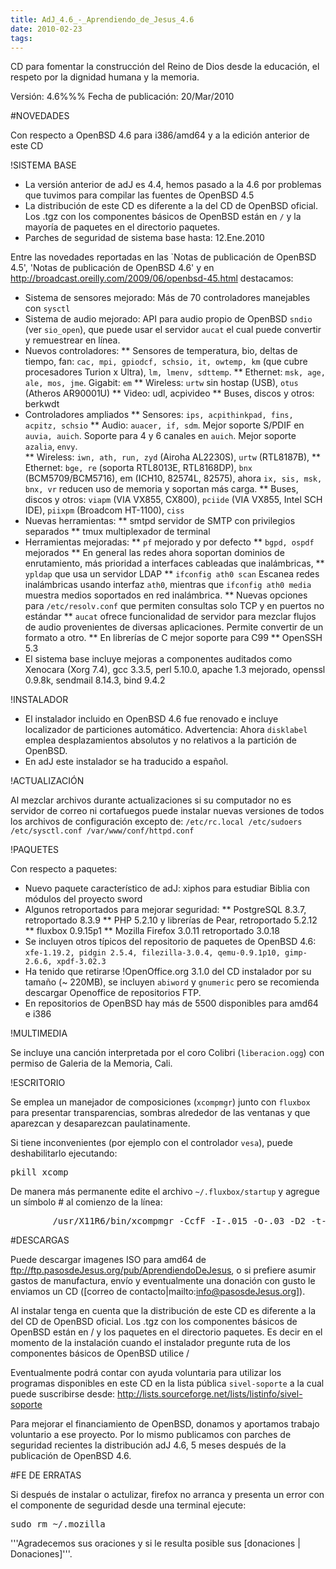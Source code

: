 ```yaml
---
title: AdJ_4.6_-_Aprendiendo_de_Jesus_4.6
date: 2010-02-23
tags:
---
```

CD para fomentar la construcción del Reino de Dios desde la educación,
el respeto por la dignidad humana y la memoria.

Versión: 4.6%%%
Fecha de publicación: 20/Mar/2010

#NOVEDADES

Con respecto a OpenBSD 4.6 para i386/amd64 y a la edición anterior de este CD

!SISTEMA BASE

* La versión anterior de adJ es 4.4, hemos pasado a la 4.6 por problemas que tuvimos para compilar las fuentes de OpenBSD 4.5
* La distribución de este CD es diferente a la del CD de OpenBSD oficial.   Los .tgz con los componentes básicos de OpenBSD están en ```/```  y la mayoría de paquetes en el directorio paquetes.  
* Parches de seguridad de sistema base hasta:  12.Ene.2010

Entre las novedades reportadas en las `Notas de publicación de OpenBSD 4.5', 'Notas de publicación de OpenBSD 4.6' y en http://broadcast.oreilly.com/2009/06/openbsd-45.html destacamos:
* Sistema de sensores mejorado:  Más de 70 controladores manejables con ```sysctl```
* Sistema de audio mejorado:   API para audio propio de OpenBSD ```sndio``` (ver ```sio_open```),  que puede usar el servidor ```aucat``` el cual puede convertir y remuestrear en línea. 
* Nuevos controladores: 
** Sensores de temperatura, bio, deltas de tiempo, fan: ```cac, mpi, gpiodcf, schsio, it, owtemp, km``` (que cubre procesadores Turion x Ultra), ```lm, lmenv, sdttemp```. 
** Ethernet: ```msk, age, ale, mos, jme```. Gigabit: ```em``` 
** Wireless: ```urtw``` sin hostap (USB), ```otus``` (Atheros AR90001U)
** Video: udl, acpivideo
** Buses, discos y otros: berkwdt
* Controladores ampliados
** Sensores: ```ips, acpithinkpad, fins, acpitz, schsio```
** Audio: ```auacer, if, sdm```.  Mejor soporte S/PDIF en ```auvia, auich```.  Soporte para 4 y 6 canales en ```auich```. Mejor soporte ```azalia```, ```envy```.  
** Wireless: ```iwn, ath, run, zyd```  (Airoha AL2230S), ```urtw``` (RTL8187B), 
** Ethernet: ```bge, re``` (soporta RTL8013E, RTL8168DP), ```bnx``` (BCM5709/BCM5716), em (ICH10, 82574L, 82575),  ahora ```ix, sis, msk, bnx, vr``` reducen uso de memoria y soportan más carga.
** Buses, discos y otros: ```viapm``` (VIA VX855, CX800), ```pciide``` (VIA VX855, Intel SCH IDE), ```piixpm``` (Broadcom HT-1100), ```ciss```
* Nuevas herramientas:
** smtpd servidor de SMTP con privilegios separados
** tmux multiplexador de terminal
* Herramientas mejoradas: 
** ```pf``` mejorado y por defecto
** ```bgpd, ospdf``` mejorados
** En general las redes ahora soportan dominios de enrutamiento, más prioridad a interfaces cableadas que inalámbricas, 
** ```ypldap``` que usa un servidor LDAP
** ```ifconfig ath0 scan``` Escanea redes inalámbricas usando interfaz ```ath0```, mientras que ```ifconfig ath0 media``` muestra medios soportados en red inalámbrica.
** Nuevas opciones para ```/etc/resolv.conf``` que permiten consultas solo TCP y en puertos no estándar
** ```aucat``` ofrece funcionalidad de servidor para mezclar flujos de audio provenientes de diversas aplicaciones.  Permite convertir de un formato a otro.
** En librerías de C mejor soporte para C99
** OpenSSH 5.3
* El sistema base incluye mejoras a componentes auditados como Xenocara (Xorg 7.4), gcc 3.3.5, perl 5.10.0, apache 1.3 mejorado, openssl 0.9.8k, sendmail 8.14.3, bind 9.4.2


!INSTALADOR

* El instalador incluido en OpenBSD 4.6 fue renovado e incluye localizador de particiones automático.  Advertencia: Ahora ```disklabel``` emplea desplazamientos absolutos y no relativos a la partición de OpenBSD.  
* En adJ este instalador se ha traducido a español.

!ACTUALIZACIÓN

Al mezclar archivos durante actualizaciones si su computador no es servidor de correo ni cortafuegos puede instalar nuevas versiones de todos los archivos de configuración excepto de: ```/etc/rc.local /etc/sudoers /etc/sysctl.conf /var/www/conf/httpd.conf```


!PAQUETES

Con respecto a paquetes:
* Nuevo paquete característico de adJ: xiphos para estudiar Biblia con módulos
	del proyecto sword
* Algunos retroportados para mejorar seguridad:
** PostgreSQL 8.3.7, retroportado 8.3.9
** PHP 5.2.10 y librerías de Pear,  retroportado 5.2.12
** fluxbox 0.9.15p1 
** Mozilla Firefox 3.0.11 retroportado 3.0.18
* Se incluyen otros típicos del repositorio de paquetes de OpenBSD 4.6: ```xfe-1.19.2, pidgin 2.5.4, filezilla-3.0.4, qemu-0.9.1p10, gimp-2.6.6, xpdf-3.02.3```
* Ha tenido que retirarse !OpenOffice.org 3.1.0 del CD instalador por su tamaño (~ 220MB), se incluyen ```abiword``` y ```gnumeric``` pero se recomienda descargar Openoffice de repositorios FTP. 
* En repositorios de OpenBSD hay más de 5500 disponibles para amd64 e i386


!MULTIMEDIA

Se incluye una canción interpretada por el coro Colibri (```liberacion.ogg```) con permiso de Galeria de la Memoria, Cali.


!ESCRITORIO

Se emplea un manejador de composiciones (```xcompmgr```) junto con ```fluxbox```
para presentar transparencias, sombras alrededor de las ventanas y que 
aparezcan y desaparezcan paulatinamente.   

Si tiene inconvenientes (por ejemplo con el controlador ```vesa```), puede deshabilitarlo ejecutando:
<pre>
pkill xcomp
</pre>
De manera más permanente edite el archivo ```~/.fluxbox/startup``` y agregue un símbolo # al comienzo de la línea:
<pre>
        /usr/X11R6/bin/xcompmgr -CcfF -I-.015 -O-.03 -D2 -t-1 -l-3 -r4.2 -o.5 &
</pre>


#DESCARGAS

Puede descargar imagenes ISO para amd64 de ftp://ftp.pasosdeJesus.org/pub/AprendiendoDeJesus, o si prefiere asumir gastos de manufactura, envío y eventualmente una donación con gusto le enviamos un CD ([correo de contacto|mailto:info@pasosdeJesus.org]).

Al instalar tenga en cuenta que la distribución de este CD es diferente 
a la del CD de OpenBSD oficial. Los .tgz con los componentes básicos de OpenBSD están en / y los paquetes en el directorio paquetes.  Es decir en el momento de la instalación cuando el instalador pregunte ruta de los componentes básicos de OpenBSD utilice /

Eventualmente podrá contar con ayuda voluntaria para utilizar los programas disponibles en este CD en la lista pública ```sivel-soporte``` a la cual puede suscribirse desde: http://lists.sourceforge.net/lists/listinfo/sivel-soporte

Para mejorar el financiamiento de OpenBSD, donamos y aportamos trabajo voluntario a ese proyecto.  Por lo mismo publicamos  con parches de seguridad recientes la distribución adJ 4.6, 5 meses después de la publicación de OpenBSD  4.6.

#FE DE ERRATAS

Si después de instalar o actulizar, firefox no arranca y presenta un error con el componente de seguridad desde una terminal ejecute:
<pre>
sudo rm ~/.mozilla
</pre>

 
'''Agradecemos sus oraciones y si le resulta posible sus [donaciones | Donaciones]'''.
